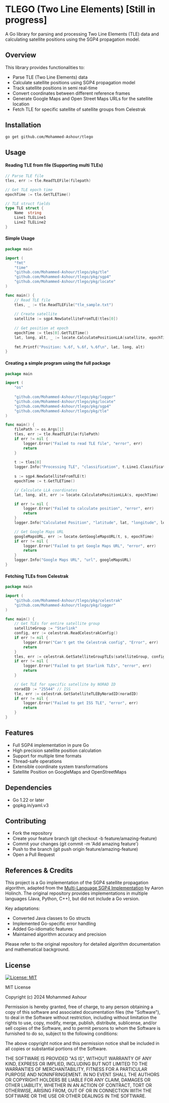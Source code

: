 # TLEGO (Two Line Elements) [Still in progress]

A Go library for parsing and processing Two Line Elements (TLE) data and calculating satellite positions using the SGP4 propagation model.

## Overview

This library provides functionalities to:
- Parse TLE (Two Line Elements) data
- Calculate satellite positions using SGP4 propagation model
- Track satellite positions in semi real-time
- Convert coordinates between different reference frames
- Generate Google Maps and Open Street Maps URLs for the satellite location
- Fetch TLE for specific satellite of satellite groups from Celestrak


## Installation

```bash
go get github.com/Mohammed-Ashour/tlego
```

## Usage

#### Reading TLE from file (Supporting multi TLEs)
```go
// Parse TLE file
tles, err := tle.ReadTLEFile(filepath)

// Get TLE epoch time
epochTime := tle.GetTLETime()

// TLE struct fields
type TLE struct {
    Name  string
    Line1 TLELine1
    Line2 TLELine2
}

```

#### Simple Usage
```go
package main

import (
    "fmt"
    "time"
    "github.com/Mohammed-Ashour/tlego/pkg/tle"
    "github.com/Mohammed-Ashour/tlego/pkg/sgp4"
    "github.com/Mohammed-Ashour/tlego/pkg/locate"
)

func main() {
    // Read TLE file
    tles, _ := tle.ReadTLEFile("tle_sample.txt")
    
    // Create satellite
    satellite := sgp4.NewSatelliteFromTLE(tles[0])
    
    // Get position at epoch
    epochTime := tles[0].GetTLETime()
    lat, long, alt, _ := locate.CalculatePositionLLA(satellite, epochTime)
    
    fmt.Printf("Position: %.6f, %.6f, %.6f\n", lat, long, alt)
}
```

#### Creating a simple program using the full package
```go
package main

import (
    "os"
    
    "github.com/Mohammed-Ashour/tlego/pkg/logger"
    "github.com/Mohammed-Ashour/tlego/pkg/locate"
    "github.com/Mohammed-Ashour/tlego/pkg/sgp4"
    "github.com/Mohammed-Ashour/tlego/pkg/tle"
)

func main() {
    filePath := os.Args[1]
    tles, err := tle.ReadTLEFile(filePath)
    if err != nil {
        logger.Error("Failed to read TLE file", "error", err)
        return
    }
    
    t := tles[0]
    logger.Info("Processing TLE", "classification", t.Line1.Classification)
    
    s := sgp4.NewSatelliteFromTLE(t)
    epochTime := t.GetTLETime()

    // Calculate LLA coordinates
    lat, long, alt, err := locate.CalculatePositionLLA(s, epochTime)

    if err != nil {
        logger.Error("Failed to calculate position", "error", err)
        return
    }
    logger.Info("Calculated Position", "latitude", lat, "longitude", long, "altitude", alt)

    // Get Google Maps URL
    googleMapsURL, err := locate.GetGoogleMapsURL(t, s, epochTime)
    if err != nil {
        logger.Error("Failed to get Google Maps URL", "error", err)
        return
    }
    logger.Info("Google Maps URL", "url", googleMapsURL)
}
```

#### Fetching TLEs from Celestrak
```go
package main

import (
    "github.com/Mohammed-Ashour/tlego/pkg/celestrak"
    "github.com/Mohammed-Ashour/tlego/pkg/logger"
)

func main() {
    // Get TLEs for entire satellite group
    satelliteGroup := "Starlink"
	config, err := celestrak.ReadCelestrakConfig()
	if err != nil {
		logger.Error("Can't get the Celestrak config", "Error", err)
		return
	}
	tles, err := celestrak.GetSatelliteGroupTLEs(satelliteGroup, config)
    if err != nil {
        logger.Error("Failed to get Starlink TLEs", "error", err)
        return
    }

    // Get TLE for specific satellite by NORAD ID
    noradID := "25544" // ISS
    tle, err := celestrak.GetSatelliteTLEByNoradID(noradID)
    if err != nil {
        logger.Error("Failed to get ISS TLE", "error", err)
        return
    }
}
```
## Features

- Full SGP4 implementation in pure Go
- High precision satellite position calculation
- Support for multiple time formats
- Thread-safe operations
- Extensible coordinate system transformations
- Satellite Position on GoogleMaps and OpenStreetMaps

## Dependencies
- Go 1.22 or later
- gopkg.in/yaml.v3

## Contributing
- Fork the repository
- Create your feature branch (git checkout -b feature/amazing-feature)
- Commit your changes (git commit -m 'Add amazing feature')
- Push to the branch (git push origin feature/amazing-feature)
- Open a Pull Request

## References & Credits

This project is a Go implementation of the SGP4 satellite propagation algorithm, adapted from the [Multi-Language SGP4 Implementation](https://github.com/aholinch/sgp4) by Aaron Holinch. The original repository provides implementations in multiple languages (Java, Python, C++), but did not include a Go version.

Key adaptations:
- Converted Java classes to Go structs
- Implemented Go-specific error handling
- Added Go-idiomatic features
- Maintained algorithm accuracy and precision

Please refer to the original repository for detailed algorithm documentation and mathematical background.

## License

[![License: MIT](https://img.shields.io/badge/License-MIT-yellow.svg)](https://opensource.org/licenses/MIT)

MIT License

Copyright (c) 2024 Mohammed Ashour

Permission is hereby granted, free of charge, to any person obtaining a copy
of this software and associated documentation files (the "Software"), to deal
in the Software without restriction, including without limitation the rights
to use, copy, modify, merge, publish, distribute, sublicense, and/or sell
copies of the Software, and to permit persons to whom the Software is
furnished to do so, subject to the following conditions:

The above copyright notice and this permission notice shall be included in all
copies or substantial portions of the Software.

THE SOFTWARE IS PROVIDED "AS IS", WITHOUT WARRANTY OF ANY KIND, EXPRESS OR
IMPLIED, INCLUDING BUT NOT LIMITED TO THE WARRANTIES OF MERCHANTABILITY,
FITNESS FOR A PARTICULAR PURPOSE AND NONINFRINGEMENT. IN NO EVENT SHALL THE
AUTHORS OR COPYRIGHT HOLDERS BE LIABLE FOR ANY CLAIM, DAMAGES OR OTHER
LIABILITY, WHETHER IN AN ACTION OF CONTRACT, TORT OR OTHERWISE, ARISING FROM,
OUT OF OR IN CONNECTION WITH THE SOFTWARE OR THE USE OR OTHER DEALINGS IN THE
SOFTWARE.

